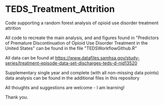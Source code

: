 # TEDS_Treatment_Attrition
Code supporting a random forest analysis of opioid use disorder treatment attrition

All code to recreate the main analysis, and and figures found in "Predictors of Premature Discontinuation of Opioid Use Disorder Treatment in the United States" can be found in the file "TEDSWorkflowGithub.R"

All data can be found at https://www.datafiles.samhsa.gov/study-series/treatment-episode-data-set-discharges-teds-d-nid13520

Supplementary single year and complete (with all non-missing data points) data analysis can be found in the additional files in this repository

All thoughts and suggestions are welcome - I am learning! 

Thank you.
